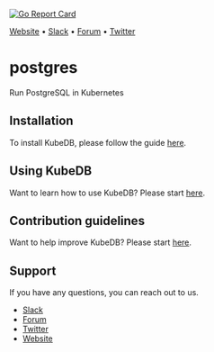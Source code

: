 [![Go Report Card](https://goreportcard.com/badge/github.com/k8sdb/postgres)](https://goreportcard.com/report/github.com/k8sdb/postgres)

[Website](https://appscode.com) • [Slack](https://slack.appscode.com) • [Forum](https://discuss.appscode.com) • [Twitter](https://twitter.com/AppsCodeHQ)

# postgres
Run PostgreSQL in Kubernetes

## Installation
To install KubeDB, please follow the guide [here](https://github.com/k8sdb/cli/blob/master/docs/install.md).

## Using KubeDB
Want to learn how to use KubeDB? Please start [here](https://github.com/k8sdb/cli/blob/master/docs/tutorials/README.md).

## Contribution guidelines
Want to help improve KubeDB? Please start [here](https://github.com/k8sdb/cli/blob/master/CONTRIBUTING.md).

## Support
If you have any questions, you can reach out to us.
* [Slack](https://slack.appscode.com)
* [Forum](https://discuss.appscode.com)
* [Twitter](https://twitter.com/AppsCodeHQ)
* [Website](https://appscode.com)
